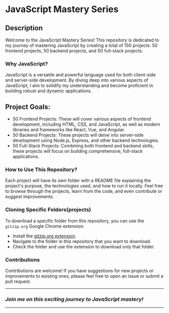 # JavaScript Mastery Series
## Description
Welcome to the JavaScript Mastery Series! This repository is dedicated to my journey of mastering JavaScript by creating a total of 150 projects: 50 frontend projects, 50 backend projects, and 50 full-stack projects.

### Why JavaScript?
JavaScript is a versatile and powerful language used for both client-side and server-side development. By diving deep into various aspects of JavaScript, I aim to solidify my understanding and become proficient in building robust and dynamic applications.

## Project Goals:
- 50 Frontend Projects: These will cover various aspects of frontend development, including HTML, CSS, and JavaScript, as well as modern libraries and frameworks like React, Vue, and Angular.
- 50 Backend Projects: These projects will delve into server-side development using Node.js, Express, and other backend technologies.
- 50 Full-Stack Projects: Combining both frontend and backend skills, these projects will focus on building comprehensive, full-stack applications.
### How to Use This Repository?
Each project will have its own folder with a README file explaining the project's purpose, the technologies used, and how to run it locally. Feel free to browse through the projects, learn from the code, and even contribute or suggest improvements.

###  Cloning Specific Folders(projects)
To download a specific folder from this repository, you can use the `gitzip.org` Google Chrome extension:

- Install the [gitzip.org extension](https://chromewebstore.google.com/detail/gitzip-for-github/ffabmkklhbepgcgfonabamgnfafbdlkn).
- Navigate to the folder in this repository that you want to download.
- Check the folder and use the extension to download only that folder.
### Contributions
Contributions are welcome! If you have suggestions for new projects or improvements to existing ones, please feel free to open an issue or submit a pull request.

---
### **_Join me on this exciting journey to JavaScript mastery!_**
---